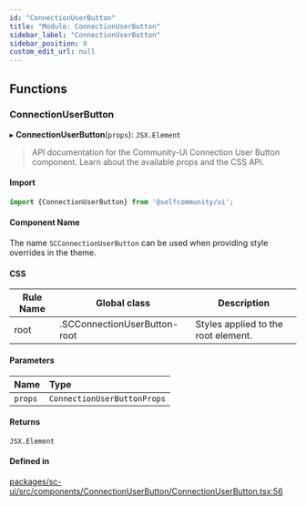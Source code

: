 ```yaml
---
id: "ConnectionUserButton"
title: "Module: ConnectionUserButton"
sidebar_label: "ConnectionUserButton"
sidebar_position: 0
custom_edit_url: null
---
```


## Functions

### ConnectionUserButton

▸ **ConnectionUserButton**(`props`): `JSX.Element`

> API documentation for the Community-UI Connection User Button component. Learn about the available props and the CSS API.

#### Import
```jsx
import {ConnectionUserButton} from '@selfcommunity/ui';
```
#### Component Name
The name `SCConnectionUserButton` can be used when providing style overrides in the theme.

#### CSS

|Rule Name|Global class|Description|
|---|---|---|
|root|.SCConnectionUserButton-root|Styles applied to the root element.|

#### Parameters

| Name | Type |
| :------ | :------ |
| `props` | `ConnectionUserButtonProps` |

#### Returns

`JSX.Element`

#### Defined in

[packages/sc-ui/src/components/ConnectionUserButton/ConnectionUserButton.tsx:56](https://github.com/selfcommunity/community-ui/blob/0c5b0c7/packages/sc-ui/src/components/ConnectionUserButton/ConnectionUserButton.tsx#L56)
